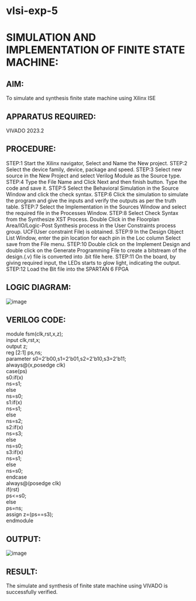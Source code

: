 # vlsi-exp-5
 
# SIMULATION AND IMPLEMENTATION OF FINITE STATE MACHINE:

## AIM:

To simulate and synthesis finite state machine using Xilinx ISE

## APPARATUS REQUIRED: 

VIVADO 2023.2

## PROCEDURE:

STEP:1 Start the Xilinx navigator, Select and Name the New project.
STEP:2 Select the device family, device, package and speed.
STEP:3 Select new source in the New Project and select Verilog Module as the Source
type.
STEP:4 Type the File Name and Click Next and then finish button. Type the code and
save it.
STEP:5 Select the Behavioral Simulation in the Source Window and click the check
syntax.
STEP:6 Click the simulation to simulate the program and give the inputs and verify the
outputs as per the truth table.
STEP:7 Select the Implementation in the Sources Window and select the required file in
the Processes Window.
STEP:8 Select Check Syntax from the Synthesize XST Process. Double Click in the
Floorplan Area/IO/Logic-Post Synthesis process in the User Constraints process group.
UCF(User constraint File) is obtained.
STEP:9 In the Design Object List Window, enter the pin location for each pin in the Loc
column Select save from the File menu.
STEP:10 Double click on the Implement Design and double click on the Generate
Programming File to create a bitstream of the design.(.v) file is converted into .bit file
here.
STEP:11 On the board, by giving required input, the LEDs starts to glow light,
indicating the output.
STEP:12 Load the Bit file into the SPARTAN 6 FPGA

## LOGIC DIAGRAM:

![image](https://github.com/Gokulnaath03/vlsi-exp-5/assets/167178811/b7e67a7b-fa02-4915-9ffe-64b08d251776)


## VERILOG CODE:

module fsm(clk,rst,x,z);<br>
input clk,rst,x;<br>
output z;<br>
reg [2:1] ps,ns;<br>
parameter s0=2'b00,s1=2'b01,s2=2'b10,s3=2'b11;<br>
always@(x,posedge clk)<br>
case(ps)<br>
s0:if(x)<br>
ns=s1;<br>
else<br>
ns=s0;<br>
s1:if(x)<br>
ns=s1;<br>
else<br>
ns=s2;<br>
s2:if(x)<br>
ns=s3;<br>
else<br>
ns=s0;<br>
s3:if(x)<br>
ns=s1;<br>
else<br>
ns=s0;<br>
endcase<br>
always@(posedge clk)<br>
if(rst)<br>
ps<=s0;<br>
else<br>
ps=ns;<br>
assign z=(ps==s3);<br>
endmodule

## OUTPUT:

![image](https://github.com/Gokulnaath03/vlsi-exp-5/assets/167178811/d31de15f-0123-4535-b2cc-7b5ed99e38fc)

## RESULT:

The simulate and synthesis of finite state machine using VIVADO is successfully
verified.


